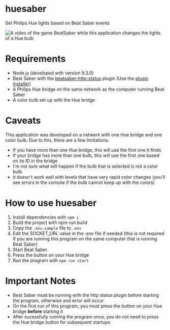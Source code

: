# huesaber
Set Philips Hue lights based on Beat Saber events

![A video of the game BeatSaber while this application changes the lights of a Hue bulb](https://i.imgur.com/LzcfVd5.gifv)

# Requirements
* Node.js (developed with version 9.3.0)
* Beat Saber with the [beatsaber-http-status](https://github.com/opl-/beatsaber-http-status/) plugin (Use the [plugin installer](https://www.modsaber.org/))
* A Philips Hue bridge on the same network as the computer running Beat Saber
* A color bulb set up with the Hue bridge

# Caveats
This application was developed on a network with one Hue bridge and one color bulb. Due to this, there are a few limitations.

* If you have more than one Hue bridge, this will use the first one it finds
* If your bridge has more than one bulb, this will use the first one based on its ID in the bridge
* I'm not sure what will happen if the bulb that is selected is not a color bulb
* It doesn't work well with levels that have very rapid color changes (you'll see errors in the console if the bulb cannot keep up with the colors)

# How to use huesaber
1. Install dependencies with `npm i`
2. Build the project with npm run build
3. Copy the `.env.sample` file to `.env`
4. Edit the SOCKET_URL value in the .env file if needed (this is not required if you are running this program on the same computer that is running Beat Saber)
5. Start Beat Saber
6. Press the button on your Hue bridge
7. Run the program with `npm run start`

# Important Notes
* Beat Saber must be running with the http status plugin before starting the program, otherwise and error will occur
* On the first run of this program, you must press the button on your Hue bridge **before** starting it
* After sucessfully running the program once, you do not need to press the Hue bridge button for subsequent startups
